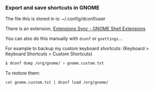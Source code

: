 ### Export and save shortcuts in GNOME

The file this is stored in is: ~/.config/dconf/user

There is an extension, [Extensions Sync - GNOME Shell Extensions](https://extensions.gnome.org/extension/1486/extensions-sync/)

You can also do this manually with `dconf` or `gsettings`...

For example to backup my custom keyboard shortcuts: (Keyboard > Keyboard Shortcuts > Custom Shortcuts)

```bash
$ dconf dump /org/gnome/ > gnome.custom.txt
```

To restore them:

```bash
cat gnome.custom.txt | dconf load /org/gnome/
```
